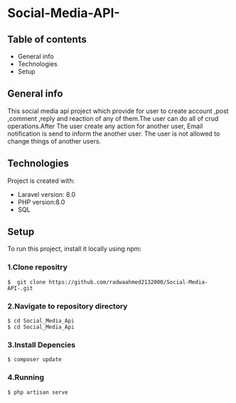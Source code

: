 # Social-Media-API-
## Table of contents
* General info
* Technologies
* Setup

## General info
This social media api project which provide for user to create account ,post ,comment ,reply and reaction of any of them.The user can do all of crud operations.After The user create any action for another user, Email notification is send to inform the another user. The user is not allowed to change things of another users.

	
## Technologies
Project is created with:
* Laravel version: 8.0
* PHP version:8.0
* SQL
	
## Setup
To run this project, install it locally using npm:
### 1.Clone repositry 
```
$  git clone https://github.com/radwaahmed2132000/Social-Media-API-.git
```
### 2.Navigate to repository directory
```
$ cd Social_Media_Api
$ cd Social_Media_Api
```
### 3.Install Depencies
```
$ composer update
```
### 4.Running
```
$ php artisan serve
```
      
  
 
  
